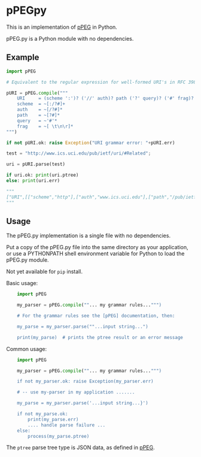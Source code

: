 # pPEGpy

This is an implementation of [pPEG] in Python.

pPEG.py is a Python module with no dependencies.

##  Example

``` py
import pPEG

# Equivalent to the regular expression for well-formed URI's in RFC 3986.

pURI = pPEG.compile("""
    URI     = (scheme ':')? ('//' auth)? path ('?' query)? ('#' frag)?
    scheme  = ~[:/?#]+
    auth    = ~[/?#]*
    path    = ~[?#]*
    query   = ~'#'*
    frag    = ~[ \t\n\r]*
""")

if not pURI.ok: raise Exception("URI grammar error: "+pURI.err)

test = "http://www.ics.uci.edu/pub/ietf/uri/#Related";

uri = pURI.parse(test)

if uri.ok: print(uri.ptree)
else: print(uri.err)

"""
["URI",[["scheme","http"],["auth","www.ics.uci.edu"],["path","/pub/ietf/uri/"],["frag","Related"]]]
"""
```

##  Usage

The pPEG.py implementation is a single file with no dependencies.

Put a copy of the pPEG.py file into the same directory as your application, or use a PYTHONPATH shell environment variable for Python to load the pPEG.py module.

Not yet available for `pip` install.

Basic usage:

``` py    
    import pPEG

    my_parser = pPEG.compile(""... my grammar rules...""")

    # For the grammar rules see the [pPEG] documentation, then:

    my_parse = my_parser.parse(""...input string...")

    print(my_parse)  # prints the ptree result or an error message
```
Common usage:

``` py
    import pPEG

    my_parser = pPEG.compile(""... my grammar rules...""")

    if not my_parser.ok: raise Exception(my_parser.err)

    # -- use my-parser in my application .......

    my_parse = my_parser.parse('...input string...}')

    if not my_parse.ok:
        print(my_parse.err)
        .... handle parse failure ... 
    else:    
        process(my_parse.ptree)
```

The `ptree` parse tree type is JSON data, as defined in [pPEG].



[pPEG]: https://github.com/pcanz/pPEG
